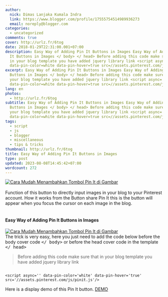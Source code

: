 ```yaml
---
author:
  nick: Dimas Lanjaka Kumala Indra
  link: https://www.blogger.com/profile/17555754514989936273
  email: noreply@blogger.com
categories:
  - uncategorized
comments: true
cover: http://urlz.fr/6tog
date: 2018-01-29T22:31:00.001+07:00
description: Easy Way of Adding Pin It Buttons in Images Easy Way of Adding Pin
  It Buttons in Images </ body> </ head> Before adding this code make sure that
  in your blog template you have added jquery library link <script async=
  data-pin-color=white data-pin-hover=true src=//assets.pinterest.com/js/pin
excerpt: Easy Way of Adding Pin It Buttons in Images Easy Way of Adding Pin It
  Buttons in Images </ body> </ head> Before adding this code make sure that in
  your blog template you have added jquery library link <script async=
  data-pin-color=white data-pin-hover=true src=//assets.pinterest.com/js/pin
lang: en
photos:
  - http://urlz.fr/6tog
subtitle: Easy Way of Adding Pin It Buttons in Images Easy Way of Adding Pin It
  Buttons in Images </ body> </ head> Before adding this code make sure that in
  your blog template you have added jquery library link <script async=
  data-pin-color=white data-pin-hover=true src=//assets.pinterest.com/js/pin
tags:
  - script
  - js
  - blogger
  - miscellaneous
  - tips & tricks
thumbnail: http://urlz.fr/6tog
title: Easy Way of Adding Pin It Buttons in Images
type: post
updated: 2023-08-08T14:45:42+07:00
wordcount: 272
---
```


<div><a href="https://urlz.fr/6tog" rel="noopener noreferer nofollow"> <img alt="Cara Mudah Menambahkan Tombol Pin It di Gambar" id="-wl-ii0" src="//urlz.fr/6tog"> </a></div><br>Function of this button to directly input images in your blog to your Pinterest account. How it works from the Button share Pin It this is the button will appear when you focus the cursor on each image in the blog.<br><br><h4> Easy Way of Adding Pin It Buttons in Images</h4><div><a href="https://urlz.fr/6to9" rel="noopener noreferer nofollow"> <img alt="Cara Mudah Menambahkan Tombol Pin It di Gambar" id="-wl-ii1" src="//urlz.fr/6to9"> </a></div>The trick is very easy, here you just need to add the code below before the body cover code <kbd>&lt;/ body&gt;</kbd> or before the head cover code in the template <kbd>&lt;/ head&gt;</kbd><br><blockquote>Before adding this code make sure that in your blog template you have added jquery library link</blockquote><pre><code><br>&lt;script async='' data-pin-color='white' data-pin-hover='true' src='//assets.pinterest.com/js/pinit.js'/&gt;<br></code></pre><div class="w3-center w3-green w3-round">Here is a display demo of this Pin It button. <a class="w3-button w3-round w3-blue" href="https://goo.gl/T13Ebr" rel="noopener noreferer nofollow">DEMO</a></div>